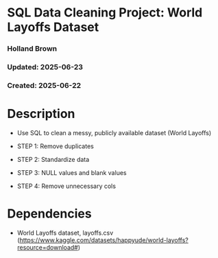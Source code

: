 # SQL Data Cleaning Project: World Layoffs Dataset

### Holland Brown

### Updated: 2025-06-23
### Created: 2025-06-22

# Description
- Use SQL to clean a messy, publicly available dataset (World Layoffs)

- STEP 1: Remove duplicates
- STEP 2: Standardize data
- STEP 3: NULL values and blank values
- STEP 4: Remove unnecessary cols

# Dependencies
- World Layoffs dataset, layoffs.csv (https://www.kaggle.com/datasets/happyude/world-layoffs?resource=download#)